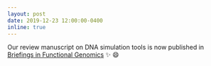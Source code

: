 ```yaml
---
layout: post
date: 2019-12-23 12:00:00-0400
inline: true
---
```


Our review manuscript on DNA simulation tools is now published in [Briefings in Functional Genomics](https://doi.org/10.1093/bfgp/elz033) :sparkles: :smile:
